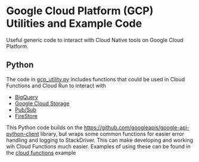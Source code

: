 # Google Cloud Platform (GCP) Utilities and Example Code
Useful generic code to interact with Cloud Native tools on Google Cloud Platform.

## Python 
The code in [gcp_utility.py](/blob/main/python/gcp_utility.py) includes functions that could be used in Cloud Functions and Cloud Run to interact with

- [BigQuery](https://cloud.google.com/bigquery) 
- [Google Cloud Storage](https://cloud.google.com/storage)
- [Pub/Sub](https://cloud.google.com/pubsub)
- [FireStore](https://cloud.google.com/firestore)

This Python code builds on the https://github.com/googleapis/google-api-python-client library, but wraps some common functions for easier error handling and logging to StackDriver. This can make developing and working wih Cloud Functions much easier. Examples of using these can be found in the [cloud functions](blob/main/python/cloud_functions) example
